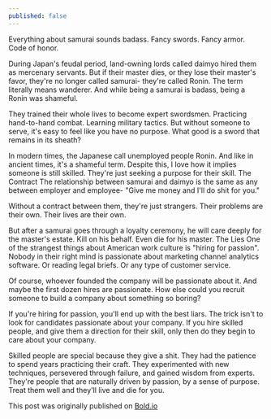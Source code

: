```yaml
---
published: false
---
```


Everything about samurai sounds badass. Fancy swords. Fancy armor. Code of honor.

During Japan's feudal period, land-owning lords called daimyo hired them as mercenary servants. But if their master dies, or they lose their master's favor, they're no longer called samurai- they're called Ronin. The term literally means wanderer. And while being a samurai is badass, being a Ronin was shameful.

They trained their whole lives to become expert swordsmen. Practicing hand-to-hand combat. Learning military tactics. But without someone to serve, it's easy to feel like you have no purpose. What good is a sword that remains in its sheath?

In modern times, the Japanese call unemployed people Ronin. And like in ancient times, it's a shameful term. Despite this, I love how it implies someone is still skilled. They're just seeking a purpose for their skill. 
The Contract
The relationship between samurai and daimyo is the same as any between employer and employee- "Give me money and I'll do shit for you."

Without a contract between them, they're just strangers. Their problems are their own. Their lives are their own. 

But after a samurai goes through a loyalty ceremony, he will care deeply for the master's estate. Kill on his behalf. Even die for his master. 
The Lies
One of the strangest things about American work culture is "hiring for passion". Nobody in their right mind is passionate about marketing channel analytics software. Or reading legal briefs. Or any type of customer service.

Of course, whoever founded the company will be passionate about it. And maybe the first dozen hires are passionate. How else could you recruit someone to build a company about something so boring?

If you're hiring for passion, you'll end up with the best liars. The trick isn't to look for candidates passionate about your company. If you hire skilled people, and give them a direction for their skill, only then do they begin to care about your company.

Skilled people are special because they give a shit. They had the patience to spend years practicing their craft. They experimented with new techniques, persevered through failure, and gained wisdom from experts. They're people that are naturally driven by passion, by a sense of purpose. Treat them well and they'll live and die for you. 

This post was originally published on [Bold.io](https://bold.io/rnin-paying-for-passion-2017-03-30)
